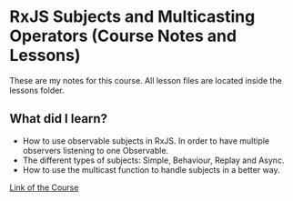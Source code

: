 # RxJS Subjects and Multicasting Operators (Course Notes and Lessons)
These are my notes for this course. All lesson files are located inside the lessons folder.

## What did I learn?
- How to use observable subjects in RxJS. In order to have multiple observers listening to one Observable.
- The different types of subjects: Simple, Behaviour, Replay and Async.
- How to use the multicast function to handle subjects in a better way.

[Link of the Course](https://egghead.io/courses/rxjs-subjects-and-multicasting-operators)
